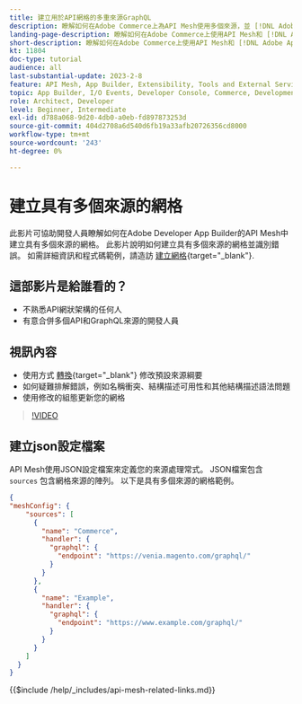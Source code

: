 ```yaml
---
title: 建立用於API網格的多重來源GraphQL
description: 瞭解如何在Adobe Commerce上為API Mesh使用多個來源，並 [!DNL Adobe App Builder]. 瞭解一些常見錯誤以及如何解決它們。
landing-page-description: 瞭解如何在Adobe Commerce上使用API Mesh和 [!DNL Adobe App Builder]. 瞭解如何建立具有多個來源的網格，以及如何解決一些常見錯誤。
short-description: 瞭解如何在Adobe Commerce上使用API Mesh和 [!DNL Adobe App Builder]. 瞭解如何建立具有多個來源的網格，以及如何解決一些常見錯誤。
kt: 11804
doc-type: tutorial
audience: all
last-substantial-update: 2023-2-8
feature: API Mesh, App Builder, Extensibility, Tools and External Services, Backend Development
topic: App Builder, I/O Events, Developer Console, Commerce, Development, Integrations
role: Architect, Developer
level: Beginner, Intermediate
exl-id: d788a068-9d20-4db0-a0eb-fd897873253d
source-git-commit: 404d2708a6d540d6fb19a33afb20726356cd8000
workflow-type: tm+mt
source-wordcount: '243'
ht-degree: 0%

---
```


# 建立具有多個來源的網格

此影片可協助開發人員瞭解如何在Adobe Developer App Builder的API Mesh中建立具有多個來源的網格。 此影片說明如何建立具有多個來源的網格並識別錯誤。 如需詳細資訊和程式碼範例，請造訪 [建立網格](https://developer.adobe.com/graphql-mesh-gateway/gateway/create-mesh/#create-a-mesh-1){target="_blank"}.

## 這部影片是給誰看的？

* 不熟悉API網狀架構的任何人
* 有意合併多個API和GraphQL來源的開發人員

## 視訊內容

* 使用方式 [轉換](https://developer.adobe.com/graphql-mesh-gateway/gateway/transforms/){target="_blank"} 修改預設來源綱要
* 如何疑難排解錯誤，例如名稱衝突、結構描述可用性和其他結構描述語法問題
* 使用修改的組態更新您的網格

>[!VIDEO](https://video.tv.adobe.com/v/3414125?quality=12&learn=on)

## 建立json設定檔案

API Mesh使用JSON設定檔案來定義您的來源處理常式。 JSON檔案包含 `sources` 包含網格來源的陣列。 以下是具有多個來源的網格範例。

```json
{
"meshConfig": {
    "sources": [
      {
        "name": "Commerce",
        "handler": {
          "graphql": {
            "endpoint": "https://venia.magento.com/graphql/"
          }
        }
      },
      {
        "name": "Example",
        "handler": {
          "graphql": {
            "endpoint": "https://www.example.com/graphql/"
          }
        }
      }
    ]
  }
}
```

{{$include /help/_includes/api-mesh-related-links.md}}
